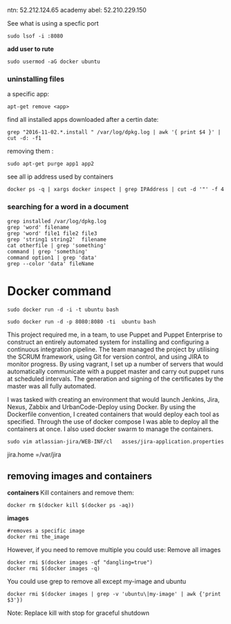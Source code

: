 ntn: 52.212.124.65
academy
abel: 52.210.229.150

See what is using a specfic port

	sudo lsof -i :8080
<b> add user to rute </b>
	
	sudo usermod -aG docker ubuntu
	
<h3> uninstalling files </h3>
a specific app:

	apt-get remove <app>
find all installed apps downloaded after a certin date:

	grep "2016-11-02.*.install " /var/log/dpkg.log | awk '{ print $4 }' | cut -d: -f1
removing them :

	sudo apt-get purge app1 app2
	
see all ip address used by containers

	docker ps -q | xargs docker inspect | grep IPAddress | cut -d '"' -f 4

<h3> searching for a word in a document </h3>

	grep installed /var/log/dpkg.log
	grep 'word' filename
	grep 'word' file1 file2 file3
	grep 'string1 string2'  filename
	cat otherfile | grep 'something'
	command | grep 'something'
	command option1 | grep 'data'
	grep --color 'data' fileName

<h1> Docker command </h1>

	sudo docker run -d -i -t ubuntu bash

	sudo docker run -d -p 8080:8080 -ti  ubuntu bash

This project required me, in a team, to use Puppet and Puppet Enterprise to construct an entirely automated system for installing and configuring a continuous integration pipeline. The team managed the project by utilising the SCRUM framework, using Git for version control, and using JIRA to monitor progress. By using vagrant, I set up a number of servers that would automatically communicate with a puppet master and carry out puppet runs at scheduled intervals. The generation and signing of the certificates by the master was all fully automated. 

I was tasked with creating an environment that would launch Jenkins, Jira, Nexus, Zabbix and UrbanCode-Deploy using Docker. By using the Dockerfile convention, I created containers that would deploy each tool as specified. Through the use of docker compose I was able to deploy all the containers at once. I also used docker swarm to manage the containers. 

	sudo vim atlassian-jira/WEB-INF/cl   asses/jira-application.properties

jira.home =/var/jira 

<h2><b> removing images and containers </b></h2>
<b>containers </b>
Kill containers and remove them:

	docker rm $(docker kill $(docker ps -aq))

<b>images</b>

	#removes a specific image
	docker rmi the_image     
	
However, if you need to remove multiple you could use:
Remove all images

 	docker rmi $(docker images -qf "dangling=true")
 	docker rmi $(docker images -q)

You could use grep to remove all except my-image and ubuntu

  	docker rmi $(docker images | grep -v 'ubuntu\|my-image' | awk {'print $3'})
  	
Note: Replace kill with stop for graceful shutdown





